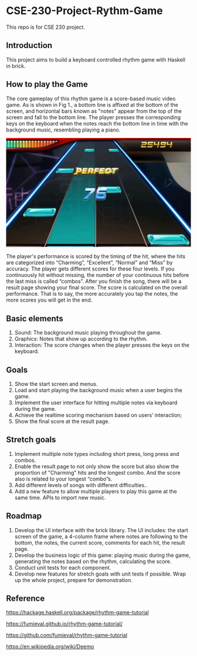 # CSE-230-Project-Rythm-Game
This repo is for CSE 230 project.
## Introduction
This project aims to build a keyboard controlled rhythm game with Haskell in brick.
## How to play the Game
The core gameplay of this rhythm game is a score-based music video game. As is shown in Fig 1., a bottom line is affixed at the bottom of the screen, and horizontal bars known as "notes" appear from the top of the screen and fall to the bottom line. The player presses the corresponding keys on the keyboard when the notes reach the bottom line in time with the background music, resembling playing a piano. 

![Fig 1](./pics/screenshot.jpg)

The player's performance is scored by the timing of the hit, where the hits are categorized into “Charming”, “Excellent”, “Normal” and “Miss” by accuracy. The player gets different scores for these four levels. If you continuously hit without missing, the number of your continuous hits before the last miss is called “combos”. After you finish the song, there will be a result page showing your final score. The score is calculated on the overall performance. That is to say, the more accurately you tap the notes, the more scores you will get in the end. 

## Basic elements
1. Sound: The background music playing throughout the game.
2. Graphics: Notes that show up according to the rhythm.
3. Interaction: The score changes when the player presses the keys on the keyboard. 
## Goals
1. Show the start screen and menus.
2. Load and start playing the background music when a user begins the game.
3. Implement the user interface for hitting multiple notes via keyboard during the game.
4. Achieve the realtime scoring mechanism based on users’ interaction;
5. Show the final score at the result page. 

## Stretch goals
1. Implement multiple note types including short press, long press and combos.
2. Enable the result page to not only show the score but also show the proportion of "Charming" hits and the longest combo. And the score also is related to your longest “combo”s.
3. Add different levels of songs with different difficulties..
4. Add a new feature to allow multiple players to play this game at the same time.
APIs to import new music.

## Roadmap
1. Develop the UI interface with the brick library. The UI includes: the start screen of the game, a 4-column frame where notes are following to the bottom, the notes, the current score, comments for each hit, the result page.
2. Develop the business logic of this game: playing music during the game, generating the notes based on the rhythm, calculating the score.
3. Conduct unit tests for each component.
4. Develop new features for stretch goals with unit tests if possible. Wrap up the whole project, prepare for demonstration.


## Reference
https://hackage.haskell.org/package/rhythm-game-tutorial

https://fumieval.github.io/rhythm-game-tutorial/

https://github.com/fumieval/rhythm-game-tutorial

https://en.wikipedia.org/wiki/Deemo
